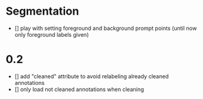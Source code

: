 # Segmentation
- [] play with setting foreground and background prompt points (until now only foreground labels given)

# 0.2
- [] add "cleaned" attribute to avoid relabeling already cleaned annotations
- [] only load not cleaned annotations when cleaning
